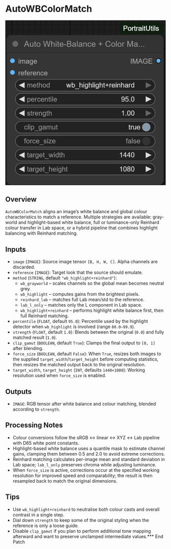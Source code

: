 # AutoWBColorMatch
![Screenshot](screenshots/auto_wb_color_match.png)


## Overview
`AutoWBColorMatch` aligns an image’s white balance and global colour characteristics to match a reference. Multiple strategies are available: gray-world and highlight-based white balance, full or luminance-only Reinhard colour transfer in Lab space, or a hybrid pipeline that combines highlight balancing with Reinhard matching.

## Inputs
- `image` (`IMAGE`): Source image tensor `[B, H, W, C]`. Alpha channels are discarded.
- `reference` (`IMAGE`): Target look that the source should emulate.
- `method` (`STRING`, default `"wb_highlight+reinhard"`):
  - `wb_grayworld` – scales channels so the global mean becomes neutral grey.
  - `wb_highlight` – computes gains from the brightest pixels.
  - `reinhard_lab` – matches full Lab mean/std to the reference.
  - `lab_l_only` – matches only the L component in Lab space.
  - `wb_highlight+reinhard` – performs highlight white balance first, then full Reinhard matching.
- `percentile` (`FLOAT`, default `95.0`): Percentile used by the highlight detector when `wb_highlight` is involved (range `80.0–99.9`).
- `strength` (`FLOAT`, default `1.0`): Blends between the original (`0.0`) and fully matched result (`1.0`).
- `clip_gamut` (`BOOLEAN`, default `True`): Clamps the final output to `[0, 1]` after blending.
- `force_size` (`BOOLEAN`, default `False`): When `True`, resizes both images to the supplied `target_width`/`target_height` before computing statistics, then resizes the matched output back to the original resolution.
- `target_width`, `target_height` (`INT`, defaults `1440×1080`): Working resolution used when `force_size` is enabled.

## Outputs
- `IMAGE`: RGB tensor after white balance and colour matching, blended according to `strength`.

## Processing Notes
- Colour conversions follow the sRGB ↔ linear ↔ XYZ ↔ Lab pipeline with D65 white point constants.
- Highlight-based white balance uses a quantile mask to estimate channel gains, clamping them between 0.5 and 2.0 to avoid extreme corrections.
- Reinhard matching calculates per-image mean and standard deviation in Lab space; `lab_l_only` preserves chroma while adjusting luminance.
- When `force_size` is active, corrections occur at the specified working resolution for improved speed and comparability; the result is then resampled back to match the original dimensions.

## Tips
- Use `wb_highlight+reinhard` to neutralise both colour casts and overall contrast in a single step.
- Dial down `strength` to keep some of the original styling when the reference is only a loose guide.
- Disable `clip_gamut` if you plan to perform additional tone mapping afterward and want to preserve unclamped intermediate values.*** End Patch
